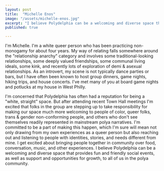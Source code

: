 ```yaml
---
layout: post
title:  "Michelle Enos"
image: "/assets/michelle-enos.jpg"
excerpt: "I believe Polydelphia can be a welcoming and diverse space that provides fun and friendly social events, as well as support and opportunities for growth, to all of us in the polya community."
published: true

---
```


I'm Michelle. I'm a white queer person who has been practicing non-monogamy for about four years. My way of relating falls somewhere around the "relationship anarchy" category and involves some traditional-looking relationships, some deeply valued friendships, some communal living ideals, some kink, and recently lots of exploration of demi & asexual relationships. As an introvert, my scene is not typically dance parties or bars, but I have often been known to host group dinners, game nights, hiking trips, and house concerts. I've met many of you at board game nights and potlucks at my house in West Philly. 

I'm concerned that Polydelphia has often had a reputation for being a "white, straight" space. But after attending recent Town Hall meetings I'm excited that folks in the group are stepping up to take responsibility for making our space much more welcoming to people of color, queer folks, trans & gender non-conforming people, and others who don't see themselves readily represented in mainstream polya narratives. I'm committed to be a part of making this happen, which I'm sure will mean not only drawing from my own experiences as a queer person but also reaching out and listening to people with identities, stories, and needs different from mine. I get excited about bringing people together in community over food, conversation, music, and other experiences. I believe Polydelphia can be a welcoming and diverse space that provides fun and friendly social events, as well as support and opportunities for growth, to all of us in the polya community.
